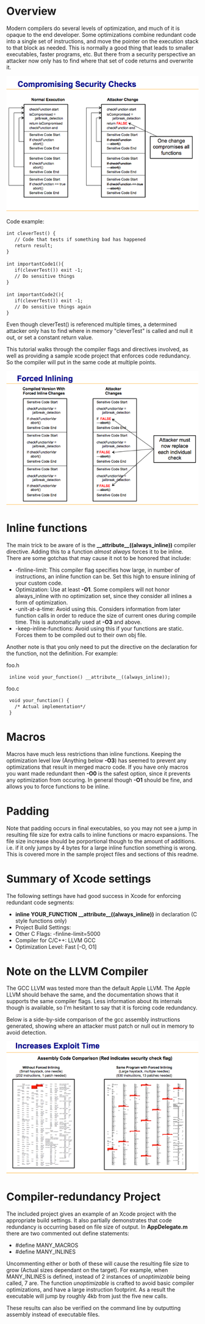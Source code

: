 # Overview

Modern compilers do several levels of optimization, and much of it is opaque to the end developer.  Some optimizations combine redundant code into a single set of instructions, and move the pointer on the execution stack to that block as needed.  This is normally a good thing that leads to smaller executables, faster programs, etc.  But there from a security perspective an attacker now only has to find where that set of code returns and overwrite it.

![One return point](images/issue.png)

Code example:

    int cleverTest() {
       // Code that tests if something bad has happened
       return result;
    }
   
    int importantCode1(){
       if(cleverTest()) exit -1;
       // Do sensitive things
    }
   
    int importantCode2(){
       if(cleverTest()) exit -1;
       // Do sensitive things again
    }
   
Even though cleverTest() is referenced multiple times, a determined attacker only has to find where in memory "cleverTest" is called and null it out, or set a constant return value.   

This tutorial walks through the compiler flags and directives involved, as well as providing a sample xcode project that enforces code redundancy.  So the compiler will put in the same code at multiple points.

![Multiple patches needed](images/forced.png)


# Inline functions

The main trick to be aware of is the **\_\_attribute\_\_((always_inline))**  compiler directive.  Adding this to a function *almost always* forces it to be inline.  There are some gotchas that may cause it not to be honored that include:
  * -finline-limit: This compiler flag specifies how large, in number of instructions, an inline function can be.  Set this high to ensure inlining of your custom code.
  * Optimization: Use at least **-O1**.  Some compilers will not honor always_inline with no optimization set, since they consider all inlines a form of optimization.  
  * -unit-at-a-time: Avoid using this.  Considers information from later function calls in order to reduce the size of current ones during compile time.  This is automatically used at **-O3** and above.
  * -keep-inline-functions: Avoid using this if your functions are static.  Forces them to be compiled out to their own obj file.

Another note is that you only need to put the directive on the declaration for the function, not the definition. For example:

foo.h
  
     inline void your_function() __attribute__((always_inline));

foo.c
     
     void your_function() {
       /* Actual implementation*/ 
     }

# Macros

Macros have much less restrictions than inline functions.  Keeping the optimization level low (Anything below **-O3**) has seemed to prevent any optimizations that result in merged macro code. If you have only macros you want made redundant then **-O0** is the safest option, since it prevents any optimization from occuring.  In general though **-O1** should be fine, and allows you to force functions to be inline.

# Padding

Note that padding occurs in final executables, so you may not see a jump in resulting file size for extra calls to inline functions or macro expansions.  The file size increase should be porportional though to the amount of additions.  i.e. if it only jumps by 4 bytes for a large inline function something is wrong.  This is covered more in the sample project files and sections of this readme.

# Summary of Xcode settings

The following settings have had good success in Xcode for enforcing redundant code segments:
 * **inline YOUR_FUNCTION \_\_attribute\_\_((always_inline))** in declaration (C style functions only)
 * Project Build Settings:
  * Other C Flags: -finline-limit=5000
  * Compiler for C/C++: LLVM GCC 
  * Optimization Level: Fast [-O, O1]

# Note on the LLVM Compiler

The GCC LLVM was tested more than the default Apple LLVM.  The Apple LLVM should behave the same, and the documentation shows that it supports the same compiler flags.  Less information about its internals though is available, so I'm hesitant to say that it is forcing code redundancy.

Below is a side-by-side comparison of the gcc assembly instructions generated, showing where an attacker must patch or null out in memory to avoid detection.

![Assembly Comparison](images/assemblyCompare.png)


# Compiler-redundancy Project

The included project gives an example of an Xcode project with the appropriate build settings.  It also partially demonstrates that code redundancy is occurring based on file size of output.  In **AppDelegate.m** there are two commented out define statements:
 * #define MANY_MACROS
 * #define MANY_INLINES

Uncommenting either or both of these will cause the resulting file size to grow (Actual sizes dependant on the target).  For example, when MANY_INLINES is defined, instead of 2 instances of *unoptimizable* being called, 7 are.  The function *unoptimizable* is crafted to avoid basic compiler optimizations, and have a large instruction footprint.  As a result the executable will jump by roughly 4kb from just the five new calls.

These results can also be verified on the command line by outputting assembly instead of executable files.
